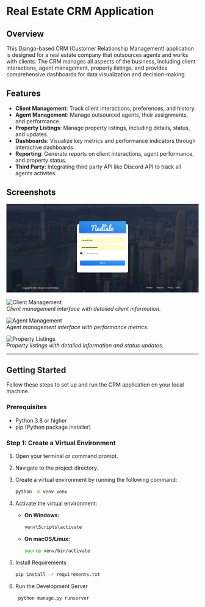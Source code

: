 # Real Estate CRM Application

## Overview

This Django-based CRM (Customer Relationship Management) application is designed for a real estate company that outsources agents and works with clients. The CRM manages all aspects of the business, including client interactions, agent management, property listings, and provides comprehensive dashboards for data visualization and decision-making.

## Features

- **Client Management**: Track client interactions, preferences, and history.
- **Agent Management**: Manage outsourced agents, their assignments, and performance.
- **Property Listings**: Manage property listings, including details, status, and updates.
- **Dashboards**: Visualize key metrics and performance indicators through interactive dashboards.
- **Reporting**: Generate reports on client interactions, agent performance, and property status.
- **Third Party**: Integrating third party API like Discord API to track all agents activites.

## Screenshots

![Image](https://github.com/youssefarag2/CRM-System/blob/master/media/Screenshot%202025-03-11%20064423.png)

![Client Management](screenshots/client_management.png)  
*Client management interface with detailed client information.*

![Agent Management](screenshots/agent_management.png)  
*Agent management interface with performance metrics.*

![Property Listings](screenshots/property_listings.png)  
*Property listings with detailed information and status updates.*

---

## Getting Started

Follow these steps to set up and run the CRM application on your local machine.

### Prerequisites

- Python 3.8 or higher
- pip (Python package installer)

### Step 1: Create a Virtual Environment

1. Open your terminal or command prompt.
2. Navigate to the project directory.
3. Create a virtual environment by running the following command:

   ```bash
   python -m venv venv
   ```
4. Activate the virtual environment:

   - **On Windows:**
     ```bash
     venv\Scripts\activate
     ```

   - **On macOS/Linux:**
     ```bash
     source venv/bin/activate
     ```
5. Install Requirements
     ```bash
    pip install -r requirements.txt
     ```
6. Run the Development Server
   ```bash
    python manage.py runserver
   ```
   
